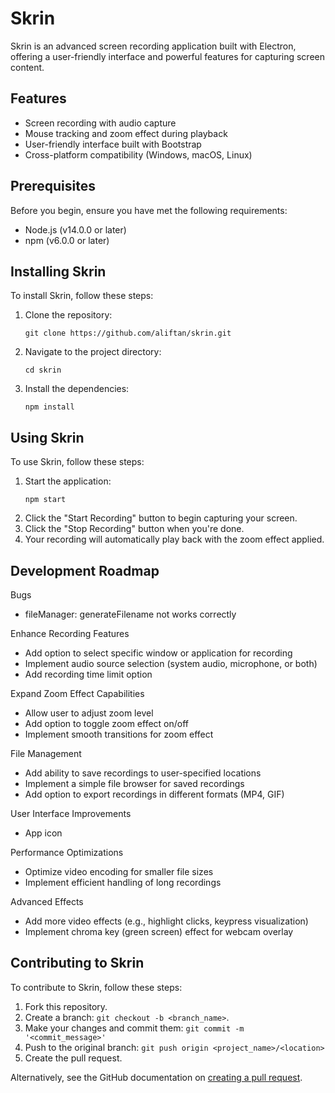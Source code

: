# Skrin

Skrin is an advanced screen recording application built with Electron, offering a user-friendly interface and powerful features for capturing screen content.

## Features

- Screen recording with audio capture
- Mouse tracking and zoom effect during playback
- User-friendly interface built with Bootstrap
- Cross-platform compatibility (Windows, macOS, Linux)

## Prerequisites

Before you begin, ensure you have met the following requirements:

- Node.js (v14.0.0 or later)
- npm (v6.0.0 or later)

## Installing Skrin

To install Skrin, follow these steps:

1. Clone the repository:
   ```
   git clone https://github.com/aliftan/skrin.git
   ```
2. Navigate to the project directory:
   ```
   cd skrin
   ```
3. Install the dependencies:
   ```
   npm install
   ```

## Using Skrin

To use Skrin, follow these steps:

1. Start the application:
   ```
   npm start
   ```
2. Click the "Start Recording" button to begin capturing your screen.
3. Click the "Stop Recording" button when you're done.
4. Your recording will automatically play back with the zoom effect applied.

## Development Roadmap
Bugs
- fileManager: 
   generateFilename not works correctly

Enhance Recording Features
- Add option to select specific window or application for recording
- Implement audio source selection (system audio, microphone, or both)
- Add recording time limit option

Expand Zoom Effect Capabilities
- Allow user to adjust zoom level
- Add option to toggle zoom effect on/off
- Implement smooth transitions for zoom effect

File Management
- Add ability to save recordings to user-specified locations
- Implement a simple file browser for saved recordings
- Add option to export recordings in different formats (MP4, GIF)

User Interface Improvements
- App icon

Performance Optimizations
- Optimize video encoding for smaller file sizes
- Implement efficient handling of long recordings

Advanced Effects 
- Add more video effects (e.g., highlight clicks, keypress visualization) 
- Implement chroma key (green screen) effect for webcam overlay

## Contributing to Skrin

To contribute to Skrin, follow these steps:

1. Fork this repository.
2. Create a branch: `git checkout -b <branch_name>`.
3. Make your changes and commit them: `git commit -m '<commit_message>'`
4. Push to the original branch: `git push origin <project_name>/<location>`
5. Create the pull request.

Alternatively, see the GitHub documentation on [creating a pull request](https://help.github.com/en/github/collaborating-with-issues-and-pull-requests/creating-a-pull-request).
